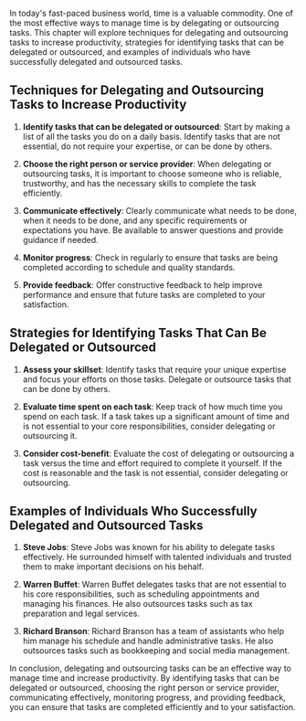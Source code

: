
In today's fast-paced business world, time is a valuable commodity. One of the most effective ways to manage time is by delegating or outsourcing tasks. This chapter will explore techniques for delegating and outsourcing tasks to increase productivity, strategies for identifying tasks that can be delegated or outsourced, and examples of individuals who have successfully delegated and outsourced tasks.

Techniques for Delegating and Outsourcing Tasks to Increase Productivity
------------------------------------------------------------------------

1. **Identify tasks that can be delegated or outsourced**: Start by making a list of all the tasks you do on a daily basis. Identify tasks that are not essential, do not require your expertise, or can be done by others.

2. **Choose the right person or service provider**: When delegating or outsourcing tasks, it is important to choose someone who is reliable, trustworthy, and has the necessary skills to complete the task efficiently.

3. **Communicate effectively**: Clearly communicate what needs to be done, when it needs to be done, and any specific requirements or expectations you have. Be available to answer questions and provide guidance if needed.

4. **Monitor progress**: Check in regularly to ensure that tasks are being completed according to schedule and quality standards.

5. **Provide feedback**: Offer constructive feedback to help improve performance and ensure that future tasks are completed to your satisfaction.

Strategies for Identifying Tasks That Can Be Delegated or Outsourced
--------------------------------------------------------------------

1. **Assess your skillset**: Identify tasks that require your unique expertise and focus your efforts on those tasks. Delegate or outsource tasks that can be done by others.

2. **Evaluate time spent on each task**: Keep track of how much time you spend on each task. If a task takes up a significant amount of time and is not essential to your core responsibilities, consider delegating or outsourcing it.

3. **Consider cost-benefit**: Evaluate the cost of delegating or outsourcing a task versus the time and effort required to complete it yourself. If the cost is reasonable and the task is not essential, consider delegating or outsourcing.

Examples of Individuals Who Successfully Delegated and Outsourced Tasks
-----------------------------------------------------------------------

1. **Steve Jobs**: Steve Jobs was known for his ability to delegate tasks effectively. He surrounded himself with talented individuals and trusted them to make important decisions on his behalf.

2. **Warren Buffet**: Warren Buffet delegates tasks that are not essential to his core responsibilities, such as scheduling appointments and managing his finances. He also outsources tasks such as tax preparation and legal services.

3. **Richard Branson**: Richard Branson has a team of assistants who help him manage his schedule and handle administrative tasks. He also outsources tasks such as bookkeeping and social media management.

In conclusion, delegating and outsourcing tasks can be an effective way to manage time and increase productivity. By identifying tasks that can be delegated or outsourced, choosing the right person or service provider, communicating effectively, monitoring progress, and providing feedback, you can ensure that tasks are completed efficiently and to your satisfaction.

